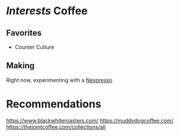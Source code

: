 # *Interests* Coffee

## Favorites
* Counter Culture 

## Making
Right now, experimenting with a [Nespresso](./e9d44187-ead7-4c48-b523-eacb68cf47aa.md)

# Recommendations
https://www.blackwhiteroasters.com/
https://muddydogcoffee.com/
https://thejointcoffee.com/collections/all
